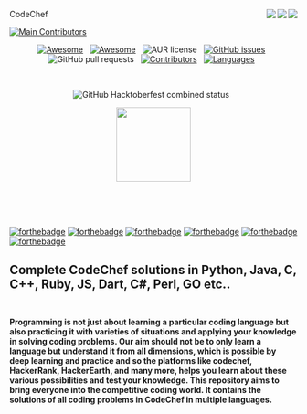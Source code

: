  CodeChef <img align = "right" src ="https://img.shields.io/github/watchers/hhhrrrttt222111/CodeChef?style=flat-square&logo=CodeChef"> <img align = "right" src ="https://img.shields.io/github/stars/hhhrrrttt222111/CodeChef?style=flat-square&logo=CodeChef">    <img align = "right" src ="https://img.shields.io/github/forks/hhhrrrttt222111/CodeChef?style=flat-square&logo=CodeChef">
<!-- ALL-CONTRIBUTORS-BADGE:START - Do not remove or modify this section -->
[![Main Contributors](https://img.shields.io/badge/all_contributors-5-orange.svg?style=flat-square)](#contributors-)
<!-- ALL-CONTRIBUTORS-BADGE:END -->

<div align="center">
 
[![Awesome](https://awesome.re/badge-flat2.svg)](https://awesome.re) &nbsp;
[![Awesome](https://img.shields.io/badge/PRs-welcome-brightgreen.svg?style=flat-square)](http://makeapullrequest.com) &nbsp;
![AUR license](https://img.shields.io/aur/license/android-studio?color=red&label=LICENCE&logo=CodeChef&logoColor=yellow&style=flat-square) &nbsp;
[![GitHub issues](https://img.shields.io/github/issues/hhhrrrttt222111/CodeChef?style=flat-square)](https://github.com/hhhrrrttt222111/CodeChef/issues) &nbsp;
![GitHub pull requests](https://img.shields.io/github/issues-pr/hhhrrrttt222111/CodeChef?style=flat-square)  &nbsp;
[![Contributors](https://img.shields.io/github/contributors/hhhrrrttt222111/CodeChef?style=flat-square)](https://github.com/hhhrrrttt222111/CodeChef/graphs/contributors) &nbsp;
[![Languages](https://img.shields.io/github/languages/count/hhhrrrttt222111/CodeChef?style=flat-square)](https://github.com/hhhrrrttt222111/CodeChef/search?l=Markdown) &nbsp;

 <br>
 
![GitHub Hacktoberfest combined status](https://img.shields.io/github/hacktoberfest/2020/hhhrrrttt222111/CodeChef?style=flat-square) &nbsp;




</div>
 
<p align="center">
   <img src="https://s3.amazonaws.com/codechef_shared/sites/all/themes/abessive/logo.svg" alt="" height="130px" >
</p>
<br><br><br>
 
 [![forthebadge](https://forthebadge.com/images/badges/made-with-c-plus-plus.svg)](https://forthebadge.com)
 [![forthebadge](https://forthebadge.com/images/badges/made-with-c.svg)](https://forthebadge.com)
 [![forthebadge](https://forthebadge.com/images/badges/made-with-java.svg)](https://forthebadge.com)
 [![forthebadge](https://forthebadge.com/images/badges/made-with-python.svg)](https://forthebadge.com)
 [![forthebadge](https://forthebadge.com/images/badges/made-with-ruby.svg)](https://forthebadge.com)
 [![forthebadge](https://forthebadge.com/images/badges/made-with-go.svg)](https://forthebadge.com)

## Complete CodeChef solutions in Python, Java, C, C++, Ruby, JS, Dart, C#, Perl, GO etc..   <br><br>

#### Programming is not just about learning a particular coding language but also practicing it with varieties of situations and applying your knowledge in solving coding problems. Our aim should not be to only learn a language but understand it from all dimensions, which is possible by deep learning and practice and so the platforms like codechef, HackerRank, HackerEarth, and many more, helps you learn about these various possibilities and test your knowledge. This repository aims to bring everyone into the competitive coding world. It contains the solutions of all coding problems in CodeChef in multiple languages.
 
